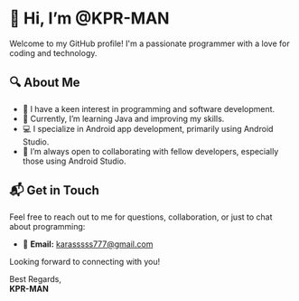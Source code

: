 # 👋 Hi, I’m @KPR-MAN

Welcome to my GitHub profile! I'm a passionate programmer with a love for coding and technology. 

## 🔍 About Me
- 👀 I have a keen interest in programming and software development.
- 🌱 Currently, I’m learning Java and improving my skills.
- 💻 I specialize in Android app development, primarily using Android Studio.
- 🤝 I’m always open to collaborating with fellow developers, especially those using Android Studio.
  
## 📬 Get in Touch
Feel free to reach out to me for questions, collaboration, or just to chat about programming:
- 📧 **Email:** [karasssss777@gmail.com](mailto:karasssss777@gmail.com)

Looking forward to connecting with you!

Best Regards,  
**KPR-MAN**
